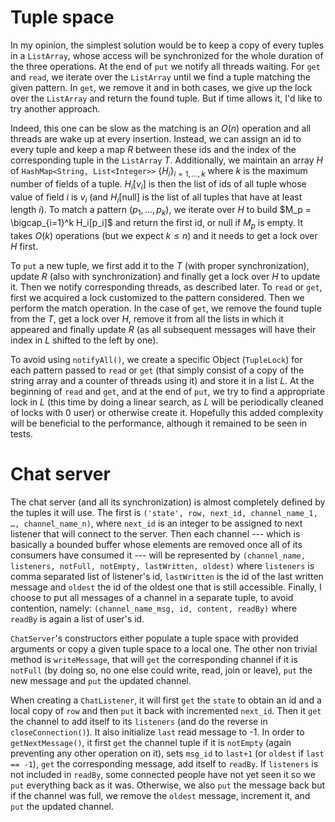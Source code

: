 # Tuple space

In my opinion, the simplest solution would be to keep a copy of every tuples
in a `ListArray`, whose access will be synchronized for the whole duration of
the three operations. At the end of `put` we notify all threads waiting. For
`get` and `read`, we iterate over the `ListArray` until we find a tuple
matching the given pattern. In `get`, we remove it and in both cases, we give
up the lock over the `ListArray` and return the found tuple. But if time
allows it, I'd like to try another approach.

Indeed, this one can be slow as the matching is an $O(n)$ operation and all
threads are wake up at every insertion. Instead, we can assign an id to every
tuple and keep a map $R$ between these ids and the index of the corresponding
tuple in the `ListArray` $T$. Additionally, we maintain an array $H$ of
`HashMap<String, List<Integer>>` $\{H_i\}_{i=1,\dots,k}$ where $k$ is the
maximum number of fields of a tuple. $H_i[v_i]$ is then the list of ids of all
tuple whose value of field $i$ is $v_i$ (and $H_i[\textrm{null}]$ is the list
of all tuples that have at least length $i$). To match a pattern $(p_1, \dots,
p_k)$, we iterate over $H$ to build $M_p = \bigcap_{i=1}^k H_i[p_i]$ and
return the first id, or null if $M_p$ is empty. It takes $O(k)$ operations
(but we expect $k\leq n$) and it needs to get a lock over $H$ first.

To `put` a new tuple, we first add it to the $T$ (with proper
synchronization), update $R$ (also with synchronization) and finally get a
lock over $H$ to update it. Then we notify corresponding threads, as described
later. To `read` or `get`, first we acquired a lock customized to the pattern
considered. Then we perform the match operation. In the case of `get`, we
remove the found tuple from the $T$, get a lock over $H$, remove it from all
the lists in which it appeared and finally update $R$ (as all subsequent
messages will have their index in $L$ shifted to the left by one).

To avoid using `notifyAll()`, we create a specific Object (`TupleLock`) for
each pattern passed to `read` or `get` (that simply consist of a copy of the
string array and a counter of threads using it) and store it in a list $L$.
At the beginning of `read` and `get`, and at the end of `put`, we try to find
a appropriate lock in $L$ (this time by doing a linear search, as $L$ will be
periodically cleaned of locks with 0 user) or otherwise create it. Hopefully
this added complexity will be beneficial to the performance, although it
remained to be seen in tests.

# Chat server

The chat server (and all its synchronization) is almost completely defined by
the tuples it will use. The first is `('state', row, next_id, channel_name_1,
…, channel_name_n)`, where `next_id` is an integer to be assigned to next
listener that will connect to the server. Then each channel --- which is
basically a bounded buffer whose elements are removed once all of its consumers
have consumed it --- will be represented by `(channel_name, listeners, notFull,
notEmpty, lastWritten, oldest)` where `listeners` is comma separated list of
listener's id, `lastWritten` is the id of the last written message and
`oldest` the id of the oldest one that is still accessible. Finally, I choose
to put all messages of a channel in a separate tuple, to avoid contention,
namely: `(channel_name_msg, id, content, readBy)` where `readBy` is again a
list of user's id.

`ChatServer`'s constructors either populate a tuple space with provided
arguments or copy a given tuple space to a local one. The other non trivial
method is `writeMessage`, that will `get` the corresponding channel if it is
`notFull` (by doing so, no one else could write, read, join or leave), `put`
the new message and `put` the updated channel.

When creating a `ChatListener`, it will first `get` the `state` to obtain an
id and a local copy of `row` and then `put` it back with incremented
`next_id`. Then it `get` the channel to add itself to its `listeners` (and do
the reverse in `closeConnection()`). It also initialize `last` read message
to -1. In order to `getNextMessage()`, it first `get` the channel tuple if it
is `notEmpty` (again preventing any other operation on it), sets `msg_id` to
`last+1` (or `oldest` if `last == -1`), `get` the corresponding message, add
itself to `readBy`. If `listeners` is not included in `readBy`, some connected
people have not yet seen it so we `put` everything back as it was. Otherwise,
we also `put` the message back but if the channel was full, we remove the
`oldest` message, increment it, and `put` the updated channel.
